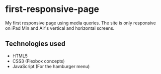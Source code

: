 # first-responsive-page
My first responsive page using media queries. The site is only responsive on iPad Min and Air's vertical and horizontal screens.

## Technologies used

* HTML5
* CSS3 (Flexbox concepts)
* JavaScript (For the hamburger menu)
